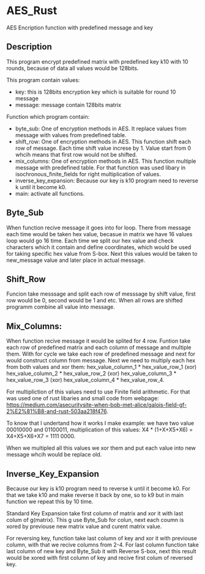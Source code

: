 # AES_Rust
AES Encription function with predefined message and key

## Description
This program encrypt predefined matrix with predefined key k10 with 10 rounds, because of data all values would be 128bits.

This program contain values:
 - key: this is 128bits encryption key which is suitable for round 10 message
 - message: message contain 128bits matrix

Function which program contain:
 - byte_sub: One of encryption methods in AES. It replace values from message with values from predefined table.
 - shift_row: One of encryption methods in AES. This function shift each row of message. Each time shift value increse by 1. Value start from 0 whcih means that first row would not be shifted.
 - mix_columns: One of encryption methods in AES. This function multiple message with predefined table. For that function was used libary in isochronous_finite_fields for right multiplication of values.
 - inverse_key_expansion: Because our key is k10 program need to reverse k until it become k0.
 - main: activate all functions.

## Byte_Sub

When function recive message it goes into for loop. There from message each time would be taken hex value, becasue in matrix we have 16 values loop would go 16 time.
Each time we split our hex value and check characters which it contain and define coordinates, which would be used for taking specific hex value from S-box.
Next this values would be taken to new_message value and later place in actual message.

## Shift_Row

Funcion take messsage and split each row of messsage by shift value, first row would be 0, second would be 1 and etc. When all rows are shifted programm combine all value into message.

## Mix_Columns:

When function recive message it would be splited for 4 row. Funtion take each row of predefined matrix and each column of message and multiple them. 
With for cycle we take each row of predefined message and next for would construct column from message. Next we need to multiply each hex from both values and xor them: 
hex_value_column_1 * hex_value_row_1 (xor) hex_value_column_2 * hex_value_row_2 (xor) hex_value_column_3 * hex_value_row_3 (xor) hex_value_column_4 * hex_value_row_4.

For multipliction of this values need to use Finite field arithmetic. For that was used one of rust libaries and small code from webpage: https://medium.com/asecuritysite-when-bob-met-alice/galois-field-gf-2%E2%81%B8-and-rust-503aa218f476.

To know that I undertand how it works I make example: we have two value 00010000 and 01100011, multiplication of this values: X4 * (1+X+X5+X6) = X4+X5+X6+X7 = 1111 0000.

When we multipled all this values we xor them and put each value into new message whcih would be replace old.

## Inverse_Key_Expansion

Because our key is k10 program need to reverse k until it become k0. For that we take k10 and make reverse it back by one, so to k9 but in main function we repeat this by 10 time.

Standard Key Expansion take first column of matrix and xor it with last colum of g(matrix). This g use Byte_Sub for colun, next each coumn is xored by previouse new matrix value and curent matrix value.

For reversing key, function take last column of key and xor it with previouse column, with that we recive columns from 2-4. For last column function take last column of new key and Byte_Sub it with Reverse S-box, next this result would be xored with first column of key and recive first colum of reversed key.
